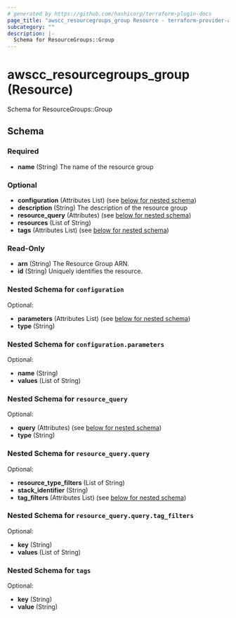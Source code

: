 ```yaml
---
# generated by https://github.com/hashicorp/terraform-plugin-docs
page_title: "awscc_resourcegroups_group Resource - terraform-provider-awscc"
subcategory: ""
description: |-
  Schema for ResourceGroups::Group
---
```


# awscc_resourcegroups_group (Resource)

Schema for ResourceGroups::Group



<!-- schema generated by tfplugindocs -->
## Schema

### Required

- **name** (String) The name of the resource group

### Optional

- **configuration** (Attributes List) (see [below for nested schema](#nestedatt--configuration))
- **description** (String) The description of the resource group
- **resource_query** (Attributes) (see [below for nested schema](#nestedatt--resource_query))
- **resources** (List of String)
- **tags** (Attributes List) (see [below for nested schema](#nestedatt--tags))

### Read-Only

- **arn** (String) The Resource Group ARN.
- **id** (String) Uniquely identifies the resource.

<a id="nestedatt--configuration"></a>
### Nested Schema for `configuration`

Optional:

- **parameters** (Attributes List) (see [below for nested schema](#nestedatt--configuration--parameters))
- **type** (String)

<a id="nestedatt--configuration--parameters"></a>
### Nested Schema for `configuration.parameters`

Optional:

- **name** (String)
- **values** (List of String)



<a id="nestedatt--resource_query"></a>
### Nested Schema for `resource_query`

Optional:

- **query** (Attributes) (see [below for nested schema](#nestedatt--resource_query--query))
- **type** (String)

<a id="nestedatt--resource_query--query"></a>
### Nested Schema for `resource_query.query`

Optional:

- **resource_type_filters** (List of String)
- **stack_identifier** (String)
- **tag_filters** (Attributes List) (see [below for nested schema](#nestedatt--resource_query--query--tag_filters))

<a id="nestedatt--resource_query--query--tag_filters"></a>
### Nested Schema for `resource_query.query.tag_filters`

Optional:

- **key** (String)
- **values** (List of String)




<a id="nestedatt--tags"></a>
### Nested Schema for `tags`

Optional:

- **key** (String)
- **value** (String)



